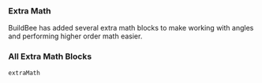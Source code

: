 ### Extra Math

BuildBee has added several extra math blocks to make working with angles and performing higher order math easier.

### All Extra Math Blocks

```apis
extraMath
```